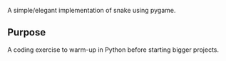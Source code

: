 A simple/elegant implementation of snake using pygame.

## Purpose
A coding exercise to warm-up in Python before starting bigger projects.
